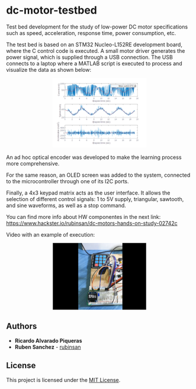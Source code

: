 # dc-motor-testbed

Test bed development for the study of low-power DC motor specifications such as speed, acceleration, response time, power consumption, etc.

The test bed is based on an STM32 Nucleo-L152RE development board, where the C control code is executed.
A small motor driver generates the power signal, which is supplied through a USB connection.
The USB connects to a laptop where a MATLAB script is executed to process and visualize the data as shown below:

<p align="center">
<img src="./images/sine_plot.png" style="height: 50%; width: 50%;"/>
</p>

An ad hoc optical encoder was developed to make the learning process more comprehensive.

For the same reason, an OLED screen was added to the system, connected to the microcontroller through one of its I2C ports.

Finally, a 4x3 keypad matrix acts as the user interface. It allows the selection of different control signals: 1 to 5V supply, triangular, sawtooth, and sine waveforms, as well as a stop command.

You can find more info about HW componentes in the next link:
https://www.hackster.io/rubinsan/dc-motors-hands-on-study-02742c

Video with an example of execution:


<p align="center">
<a href="https://www.youtube.com/watch?v=YV4XwpWuwdg">
  
<img src="./images/cover_2.png" style="height: 50%; width: 50%;"/>
</a>
</p>

## Authors

* **Ricardo Alvarado Piqueras**
* **Ruben Sanchez** - [rubinsan](https://github.com/rubinsan)

## License

This project is licensed under the [MIT License](LICENSE).
